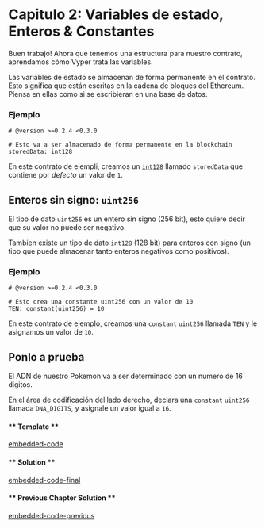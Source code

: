 <!-- Add translation for the following page: https://vyper.fun/#/1/state_vars_and_ints
Do NOT change the code below. The below code runs the code editor -->

# Capitulo 2: Variables de estado, Enteros & Constantes

Buen trabajo! Ahora que tenemos una estructura para nuestro contrato, aprendamos cómo Vyper trata las variables.

Las variables de estado se almacenan de forma permanente en el contrato. Esto significa que están escritas en la cadena de bloques del Ethereum. Piensa en ellas como si se escribieran en una base de datos.

### Ejemplo

```vyper
# @version >=0.2.4 <0.3.0

# Esto va a ser almacenado de forma permanente en la blockchain
storedData: int128
```

En este contrato de ejempli, creamos un [`int128`](https://vyper.readthedocs.io/en/stable/types.html#signed-integer-128-bit) llamado `storedData` que contiene por _defecto_ un valor de `1`.

## Enteros sin signo: `uint256`

El tipo de dato `uint256` es un entero sin signo (256 bit), esto quiere decir que su valor no puede ser negativo.

Tambien existe un tipo de dato `int128` (128 bit) para enteros con signo (un tipo que puede almacenar tanto enteros negativos como positivos).

### Ejemplo

```vyper
# @version >=0.2.4 <0.3.0

# Esto crea una constante uint256 con un valor de 10
TEN: constant(uint256) = 10
```

En este contrato de ejemplo, creamos una `constant` `uint256` llamada `TEN` y le asignamos un valor de `10`.

## Ponlo a prueba

El ADN de nuestro Pokemon va a ser determinado con un numero de 16 digitos.

En el área de codificación del lado derecho, declara una `constant` `uint256` llamada `DNA_DIGITS`, y asignale un valor igual a `16`.

<!-- tabs:start -->

#### ** Template **

[embedded-code](../../assets/1/1.2-template-code.vy ':include :type=code embed-template')

#### ** Solution **

[embedded-code-final](../../assets/1/1.2-finished-code.vy ':include :type=code embed-final')

#### ** Previous Chapter Solution **

[embedded-code-previous](../../assets/1/1.1-finished-code.vy ':include :type=code embed-previous')

<!-- tabs:end -->

